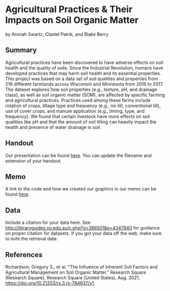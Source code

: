 Agricultural Practices & Their Impacts on Soil Organic Matter
================
by Aronah Swartz, Clastel Patrik, and Blake Berry

## Summary

Agricultural practices have been discovered to have adverse effects on soil health and the quality of soils. Since the Industrial Revolution, humans have developed practices that may harm soil health and its essential properties. This project was based on a data set of soil qualities and properties from 218 different farmlands across Wisconsin and Minnesota from 2015 to 2017. The dataset explores how soil properties (e.g., texture, pH, and drainage class), as well as soil organic matter (SOM), are affected by specific farming and agricultural practices. Practices used among these farms include rotation of crops, tillage type and frequency (e.g., no-till, conventional till), use of cover crops, and manure application (e.g., timing, type, and frequency). We found that certain livestock have more effects on soil qualities like pH and that the amount of soil tilling can heavily impact the health and presence of water drainage in soil. 

## Handout

Our presentation can be found [here](handout/handout.pdf). You can update the filename and extension of your handout.

## Memo

A link to the code and how we created our graphics in our memo can be found [here](memo/memo.html).

## Data

Include a citation for your data here. See
<http://libraryguides.vu.edu.au/c.php?g=386501&p=4347840> for guidance
on proper citation for datasets. If you got your data off the web, make
sure to note the retrieval date.

## References

Richardson, Gregory S., et al. “The Influence of Inherent Soil Factors and Agricultural Management on Soil Organic Matter.” Research Square (Research Square), Research Square (United States), Aug. 2021, https://doi.org/10.21203/rs.3.rs-784637/v1.

